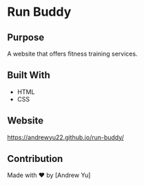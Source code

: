 # Run Buddy

## Purpose
A website that offers fitness training services.

## Built With
* HTML
* CSS

## Website
https://andrewyu22.github.io/run-buddy/

## Contribution
Made with ❤️ by [Andrew Yu]

